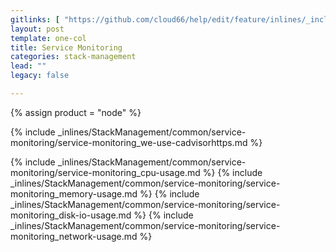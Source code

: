 ```yaml
---
gitlinks: [ "https://github.com/cloud66/help/edit/feature/inlines/_includes/_inlines/StackManagement/common/service-monitoring/service-monitoring_we-use-cadvisorhttps.md", "https://github.com/cloud66/help/edit/feature/inlines/_includes/_inlines/StackManagement/common/service-monitoring/service-monitoring_cpu-usage.md", "https://github.com/cloud66/help/edit/feature/inlines/_includes/_inlines/StackManagement/common/service-monitoring/service-monitoring_memory-usage.md", "https://github.com/cloud66/help/edit/feature/inlines/_includes/_inlines/StackManagement/common/service-monitoring/service-monitoring_disk-io-usage.md", "https://github.com/cloud66/help/edit/feature/inlines/_includes/_inlines/StackManagement/common/service-monitoring/service-monitoring_network-usage.md" ]
layout: post
template: one-col
title: Service Monitoring
categories: stack-management
lead: ""
legacy: false

---
```

{% assign product = "node" %}

{% include _inlines/StackManagement/common/service-monitoring/service-monitoring_we-use-cadvisorhttps.md %}

{% include _inlines/StackManagement/common/service-monitoring/service-monitoring_cpu-usage.md %}
{% include _inlines/StackManagement/common/service-monitoring/service-monitoring_memory-usage.md %}
{% include _inlines/StackManagement/common/service-monitoring/service-monitoring_disk-io-usage.md %}
{% include _inlines/StackManagement/common/service-monitoring/service-monitoring_network-usage.md %}

